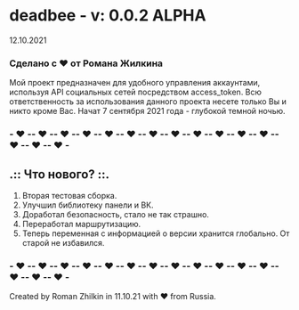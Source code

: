# deadbee - v: 0.0.2 ALPHA
12.10.2021

### Сделано с ♥ от Романа Жилкина
Мой проект предназначен для удобного управления аккаунтами, используя API социальных сетей посредством access_token.
Всю ответственность за использования данного проекта несете только Вы и никто кроме Вас.
Начат 7 сентября 2021 года - глубокой темной ночью.

### - ♥ -- ♥ -- ♥ -- ♥ -- ♥ -- ♥ -- ♥ -- ♥ -- ♥ -- ♥ -- ♥ -- ♥ -- ♥ -- ♥ -- ♥ -

## .:: Что нового? ::.
1. Вторая тестовая сборка.
2. Улучшил библиотеку панели и ВК.
3. Доработал безопасность, стало не так страшно.
4. Переработал маршрутизацию.
5. Теперь переменная с информацией о версии хранится глобально. От старой не избавился.


### - ♥ -- ♥ -- ♥ -- ♥ -- ♥ -- ♥ -- ♥ -- ♥ -- ♥ -- ♥ -- ♥ -- ♥ -- ♥ -- ♥ -- ♥ -

Created by Roman Zhilkin in 11.10.21 with ♥ from Russia.



